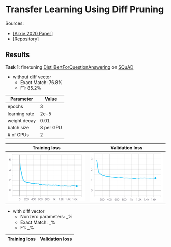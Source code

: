 # Transfer Learning Using Diff Pruning
Sources:
 - [[Arxiv 2020 Paper]](https://arxiv.org/abs/2012.07463)
 - [[Repository]](https://github.com/dguo98/DiffPruning)

## Results

**Task 1**: finetuning [DistilBertForQuestionAnswering](https://huggingface.co/transformers/model_doc/distilbert.html#distilbertforquestionanswering) on [SQuAD](https://rajpurkar.github.io/SQuAD-explorer/)
- without diff vector
  - Exact Match:   76.8%
  - F1:   85.2%
 

Parameter  | Value
------------ | -------------
epochs       | 3
learning rate| 2e-5
weight decay | 0.01
batch size   | 8 per GPU
\# of GPUs   | 2



Training loss              |  Validation loss
:-------------------------:|:-------------------------:
![](img/no_diff_training_loss.png)  |  ![](img/no_diff_validation_loss.png)

- with diff vector
  - Nonzero parameters: _%
  - Exact Match:   _%
  - F1:   _%
 
 Training loss              |  Validation loss
:-------------------------:|:-------------------------:

